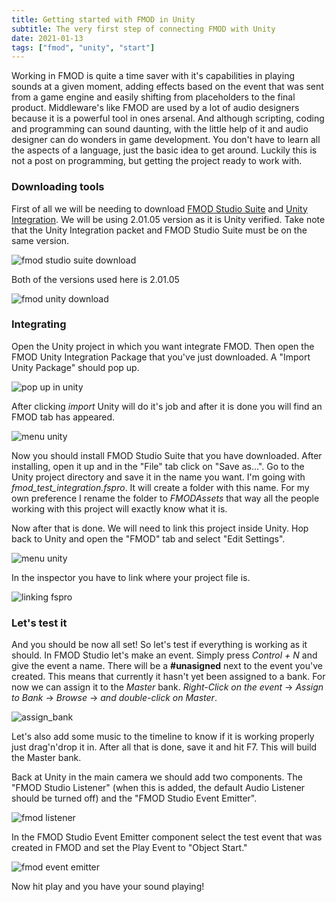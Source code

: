```yaml
---
title: Getting started with FMOD in Unity
subtitle: The very first step of connecting FMOD with Unity
date: 2021-01-13
tags: ["fmod", "unity", "start"]
---
```


Working in FMOD is quite a time saver with it's capabilities in playing sounds at a given moment, adding effects based on the event that was sent from a game engine and easily shifting from placeholders to the final product. Middleware's like FMOD are used by a lot of audio designers because it is a powerful tool in ones arsenal. And although scripting, coding and programming can sound daunting, with the little help of it and audio designer can do wonders in game development. You don't have to learn all the aspects of a language, just the basic idea to get around. Luckily this is not a post on programming, but getting the project ready to work with.

### Downloading tools
First of all we will be needing to download [FMOD Studio Suite](https://www.fmod.com/download) and [Unity Integration](https://www.fmod.com/download). We will be using 2.01.05 version as it is Unity verified. Take note that the Unity Integration packet and FMOD Studio Suite must be on the same version.

![fmod studio suite download](/img/post1/fmod_studio_suite_download.png)

Both of the versions used here is 2.01.05

![fmod unity download](/img/post1/fmod_unity_integration_download.png) 

### Integrating
Open the Unity project in which you want integrate FMOD. Then open the FMOD Unity Integration Package that you've just downloaded. A "Import Unity Package" should pop up.

![pop up in unity](/img/post1/import_unity_package.png)

After clicking *import* Unity will do it's job and after it is done you will find an FMOD tab has appeared.

![menu unity](/img/post1/fmod_in_bar.png)

Now you should install FMOD Studio Suite that you have downloaded. After installing, open it up and in the "File" tab click on "Save as...". Go to the Unity project directory and save it in the name you want. I'm going with *fmod_test_integration.fspro*. It will create a folder with this name. For my own preference I rename the folder to *FMODAssets* that way all the people working with this project will exactly know what it is.

Now after that is done. We will need to link this project inside Unity. Hop back to Unity and open the "FMOD" tab and select "Edit Settings".

![menu unity](/img/post1/open_menu.png)

In the inspector you have to link where your project file is.

![linking fspro](/img/post1/link_fspro.png)

### Let's test it
And you should be now all set! So let's test if everything is working as it should. In FMOD Studio let's make an event. Simply press *Control + N* and give the event a name. There will be a **#unasigned** next to the event you've created. This means that currently it hasn't yet been assigned to a bank. For now we can assign it to the *Master* bank. *Right-Click on the event* → *Assign to Bank* → *Browse* → *and double-click on Master*. 

![assign_bank](/img/post1/event_assign_bank.png)

Let's also add some music to the timeline to know if it is working properly just drag'n'drop it in. After all that is done, save it and hit F7. This will build the Master bank.

Back at Unity in the main camera we should add two components. The "FMOD Studio Listener" (when this is added, the default Audio Listener should be turned off) and the "FMOD Studio Event Emitter".

![fmod listener](/img/post1/fmod_unity_listener.png)

In the FMOD Studio Event Emitter component select the test event that was created in FMOD and set the Play Event to "Object Start."

![fmod event emitter](/img/post1/studio_event_emiter.png)

Now hit play and you have your sound playing!
